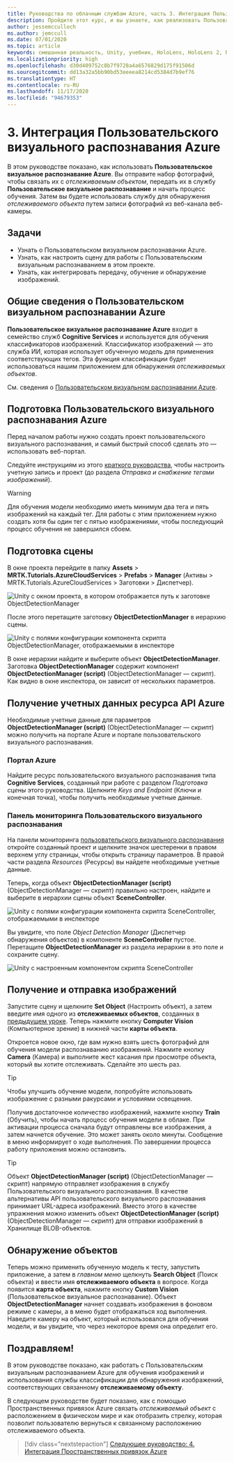 ```yaml
---
title: Руководства по облачным службам Azure, часть 3. Интеграция Пользовательского визуального распознавания Azure
description: Пройдите этот курс, и вы узнаете, как реализовать Пользовательское визуальное распознавание Azure в приложении HoloLens 2.
author: jessemcculloch
ms.author: jemccull
ms.date: 07/01/2020
ms.topic: article
keywords: смешанная реальность, Unity, учебник, HoloLens, HoloLens 2, Пользовательское визуальное распознавание Azure, Azure Cognitive Services, облачные службы Azure, Windows 10
ms.localizationpriority: high
ms.openlocfilehash: d30d409752c8b7f9728a4a6576829d175f91506d
ms.sourcegitcommit: dd13a32a5bb90bd53eeeea8214cd5384d7b9ef76
ms.translationtype: HT
ms.contentlocale: ru-RU
ms.lasthandoff: 11/17/2020
ms.locfileid: "94679353"
---
```

# <a name="3-integrating-azure-custom-vision"></a>3. Интеграция Пользовательского визуального распознавания Azure

В этом руководстве показано, как использовать **Пользовательское визуальное распознавание Azure**. Вы отправите набор фотографий, чтобы связать их с *отслеживаемым объектом*, передать их в службу **Пользовательское визуальное распознавание** и начать процесс обучения. Затем вы будете использовать службу для обнаружения *отслеживаемого объекта* путем записи фотографий из веб-канала веб-камеры.

## <a name="objectives"></a>Задачи

* Узнать о Пользовательском визуальном распознавании Azure.
* Узнать, как настроить сцену для работы с Пользовательским визуальным распознаванием в этом проекте.
* Узнать, как интегрировать передачу, обучение и обнаружение изображений.

## <a name="understanding-azure-custom-vision"></a>Общие сведения о Пользовательском визуальном распознавании Azure

**Пользовательское визуальное распознавание Azure** входит в семейство служб **Cognitive Services** и используется для обучения классификаторов изображений. Классификатор изображений — это служба ИИ, которая использует обученную модель для применения соответствующих тегов. Эта функция классификации будет использоваться нашим приложением для обнаружения *отслеживаемых объектов*.

См. сведения о [Пользовательском визуальном распознавании Azure](https://docs.microsoft.com/azure/cognitive-services/custom-vision-service/home).

## <a name="preparing-azure-custom-vision"></a>Подготовка Пользовательского визуального распознавания Azure

Перед началом работы нужно создать проект пользовательского визуального распознавания, и самый быстрый способ сделать это — использовать веб-портал.

Следуйте инструкциям из этого [краткого руководства](https://docs.microsoft.com/azure/cognitive-services/custom-vision-service/getting-started-build-a-classifier#choose-training-images), чтобы настроить учетную запись и проект (до раздела *Отправка и снабжение тегами изображений*).

> [!WARNING]
> Для обучения модели необходимо иметь минимум два тега и пять изображений на каждый тег. Для работы с этим приложением нужно создать хотя бы один тег с пятью изображениями, чтобы последующий процесс обучения не завершился сбоем.

## <a name="preparing-the-scene"></a>Подготовка сцены

В окне проекта перейдите в папку **Assets** > **MRTK.Tutorials.AzureCloudServices** > **Prefabs** > **Manager** (Активы > MRTK.Tutorials.AzureCloudServices > Заготовки > Диспетчер).

![Unity с окном проекта, в котором отображается путь к заготовке ObjectDetectionManager](images/mr-learning-azure/tutorial3-section4-step1-1.png)

После этого перетащите заготовку **ObjectDetectionManager** в иерархию сцены.

![Unity с полями конфигурации компонента скрипта ObjectDetectionManager, отображаемыми в инспекторе](images/mr-learning-azure/tutorial3-section4-step1-2.png)

В окне иерархии найдите и выберите объект **ObjectDetectionManager**.
Заготовка **ObjectDetectionManager** содержит компонент **ObjectDetectionManager (script)** (ObjectDetectionManager — скрипт). Как видно в окне инспектора, он зависит от нескольких параметров.

## <a name="retrieving-azure-api-resource-credentials"></a>Получение учетных данных ресурса API Azure

Необходимые учетные данные для параметров **ObjectDetectionManager (script)** (ObjectDetectionManager — скрипт) можно получить на портале Azure и портале пользовательского визуального распознавания.

### <a name="azure-portal"></a>Портал Azure

Найдите ресурс пользовательского визуального распознавания типа **Cognitive Services**, созданный при работе с разделом *Подготовка сцены* этого руководства. Щелкните *Keys and Endpoint* (Ключи и конечная точка), чтобы получить необходимые учетные данные.

### <a name="custom-vision-dashboard"></a>Панель мониторинга Пользовательского визуального распознавания

На панели мониторинга [пользовательского визуального распознавания](https://www.customvision.ai/projects) откройте созданный проект и щелкните значок шестеренки в правом верхнем углу страницы, чтобы открыть страницу параметров. В правой части раздела *Resources* (Ресурсы) вы найдете необходимые учетные данные.

Теперь, когда объект **ObjectDetectionManager (script)** (ObjectDetectionManager — скрипт) правильно настроен, найдите и выберите в иерархии сцены объект **SceneController**.

![Unity с полями конфигурации компонента скрипта SceneController, отображаемыми в инспекторе](images/mr-learning-azure/tutorial3-section4-step1-3.png)

Вы увидите, что поле *Object Detection Manager* (Диспетчер обнаружения объектов) в компоненте **SceneController** пустое. Перетащите **ObjectDetectionManager** из раздела иерархии в это поле и сохраните сцену.

![Unity с настроенным компонентом скрипта SceneController](images/mr-learning-azure/tutorial3-section4-step1-4.png)

## <a name="take-and-upload-images"></a>Получение и отправка изображений

Запустите сцену и щелкните **Set Object** (Настроить объект), а затем введите имя одного из **отслеживаемых объектов**, созданных в [предыдущем уроке](mr-learning-azure-02.md). Теперь нажмите кнопку **Computer Vision** (Компьютерное зрение) в нижней части **карты объекта**.

Откроется новое окно, где вам нужно взять шесть фотографий для обучения модели распознаванию изображений. Нажмите кнопку **Camera** (Камера) и выполните жест касания при просмотре объекта, который вы хотите отслеживать. Сделайте это шесть раз.

> [!TIP]
> Чтобы улучшить обучение модели, попробуйте использовать изображение с разными ракурсами и условиями освещения.

Получив достаточное количество изображений, нажмите кнопку **Train** (Обучить), чтобы начать процесс обучения модели в облаке. При активации процесса сначала будут отправлены все изображения, а затем начнется обучение. Это может занять около минуты. Сообщение в меню информирует о ходе выполнения. По завершении процесса работу приложения можно остановить.

> [!TIP]
> Объект **ObjectDetectionManager (script)** (ObjectDetectionManager — скрипт) напрямую отправляет изображения в службу Пользовательского визуального распознавания. В качестве альтернативы API пользовательского визуального распознавания принимает URL-адреса изображений. Вместо этого в качестве упражнения можно изменить объект **ObjectDetectionManager (script)** (ObjectDetectionManager — скрипт) для отправки изображений в Хранилище BLOB-объектов.

## <a name="detect-objects"></a>Обнаружение объектов

Теперь можно применить обученную модель к тесту, запустить приложение, а затем в *главном меню* щелкнуть **Search Object** (Поиск объекта) и ввести имя **отслеживаемого объекта** в вопросе. Когда появится **карта объекта**, нажмите кнопку **Custom Vision** (Пользовательское визуальное распознавание). Объект **ObjectDetectionManager** начнет создавать изображения в фоновом режиме с камеры, а в меню будет отображаться ход выполнения. Наведите камеру на объект, который использовался для обучения модели, и вы увидите, что через некоторое время она определит его.

## <a name="congratulations"></a>Поздравляем!

В этом руководстве показано, как работать с Пользовательским визуальным распознаванием Azure для обучения изображений и использования службы классификации для обнаружения изображений, соответствующих связанному **отслеживаемому объекту**.

В следующем руководстве будет показано, как с помощью Пространственных привязок Azure связать *отслеживаемый объект* с расположением в физическом мире и как отобразить стрелку, которая позволит пользователю вернуться к связанному расположению отслеживаемого объекта.

> [!div class="nextstepaction"]
> [Следующее руководство: 4. Интеграция Пространственных привязок Azure](mr-learning-azure-04.md)
